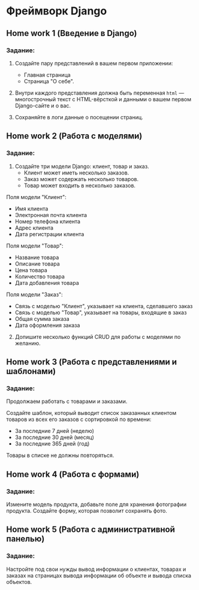 # Фреймворк Django

## Home work 1 (Введение в Django)

### Задание:

1. Создайте пару представлений в вашем первом приложении:
   - Главная страница
   - Страница "О себе".

2. Внутри каждого представления должна быть переменная `html` — многострочный
текст с HTML-вёрсткой и данными о вашем первом Django-сайте и о вас.

3. Сохраняйте в логи данные о посещении страниц.

## Home work 2 (Работа с моделями)

### Задание:

1. Создайте три модели Django: клиент, товар и заказ.
   - Клиент может иметь несколько заказов. 
   - Заказ может содержать несколько товаров. 
   - Товар может входить в несколько заказов.

Поля модели "Клиент":
- Имя клиента
- Электронная почта клиента
- Номер телефона клиента
- Адрес клиента
- Дата регистрации клиента

Поля модели "Товар":
- Название товара
- Описание товара
- Цена товара
- Количество товара
- Дата добавления товара

Поля модели "Заказ":
- Связь с моделью "Клиент", указывает на клиента, сделавшего заказ
- Связь с моделью "Товар", указывает на товары, входящие в заказ
- Общая сумма заказа
- Дата оформления заказа

2. Допишите несколько функций CRUD для работы с моделями по желанию.

## Home work 3 (Работа с представлениями и шаблонами)

### Задание:

Продолжаем работать с товарами и заказами.

Создайте шаблон, который выводит список заказанных клиентом
товаров из всех его заказов с сортировкой по времени:
- За последние 7 дней (неделю)
- За последние 30 дней (месяц)
- За последние 365 дней (год)

Товары в списке не должны повторяться.

## Home work 4 (Работа с формами)

### Задание:

Измените модель продукта, добавьте поле для хранения фотографии продукта.
Создайте форму, которая позволит сохранять фото.

## Home work 5 (Работа с административной панелью)

### Задание:
 
Настройте под свои нужды вывод информации о клиентах,
товарах и заказах на страницах вывода информации об
объекте и вывода списка объектов.